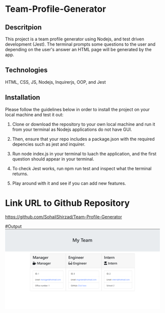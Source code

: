 # Team-Profile-Generator

## Descritpion
This project is a team profile generator using Nodejs, and test driven development (Jest). The terminal prompts some questions to the user and depending on the user's answer an HTML page will be generated by the app. 

## Technologies
HTML, CSS, JS, Nodejs, Inquirerjs, OOP, and Jest

## Installation

Please follow the guidelines below in order to install the project on your local machine and test it out:

1. Clone or download the repository to your own local machine and run it from your terminal as Nodejs applications do not have GUI. 

2. Then, ensure that your repo includes a package.json with the required depencies such as jest and inquirer. 

3. Run node index.js in your terminal to luach the application, and the first question should appear in your terminal. 

4. To check Jest works, run npm run test and inspect what the terminal returns. 

5. Play around with it and see if you can add new features. 

# Link URL to Github Repository
https://github.com/SohailShirzad/Team-Profile-Generator


#Output
![team generator app](image.png)